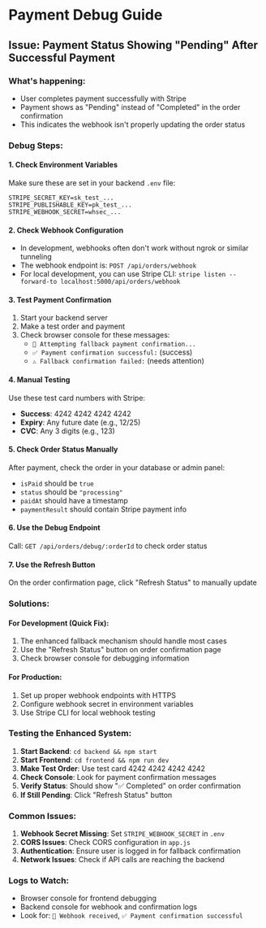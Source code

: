 # Payment Debug Guide

## Issue: Payment Status Showing "Pending" After Successful Payment

### What's happening:
- User completes payment successfully with Stripe
- Payment shows as "Pending" instead of "Completed" in the order confirmation
- This indicates the webhook isn't properly updating the order status

### Debug Steps:

#### 1. Check Environment Variables
Make sure these are set in your backend `.env` file:
```
STRIPE_SECRET_KEY=sk_test_...
STRIPE_PUBLISHABLE_KEY=pk_test_...
STRIPE_WEBHOOK_SECRET=whsec_...
```

#### 2. Check Webhook Configuration
- In development, webhooks often don't work without ngrok or similar tunneling
- The webhook endpoint is: `POST /api/orders/webhook`
- For local development, you can use Stripe CLI: `stripe listen --forward-to localhost:5000/api/orders/webhook`

#### 3. Test Payment Confirmation
1. Start your backend server
2. Make a test order and payment
3. Check browser console for these messages:
   - `🔄 Attempting fallback payment confirmation...`
   - `✅ Payment confirmation successful:` (success)
   - `⚠️ Fallback confirmation failed:` (needs attention)

#### 4. Manual Testing
Use these test card numbers with Stripe:
- **Success**: 4242 4242 4242 4242
- **Expiry**: Any future date (e.g., 12/25)
- **CVC**: Any 3 digits (e.g., 123)

#### 5. Check Order Status Manually
After payment, check the order in your database or admin panel:
- `isPaid` should be `true`
- `status` should be `"processing"`
- `paidAt` should have a timestamp
- `paymentResult` should contain Stripe payment info

#### 6. Use the Debug Endpoint
Call: `GET /api/orders/debug/:orderId` to check order status

#### 7. Use the Refresh Button
On the order confirmation page, click "Refresh Status" to manually update

### Solutions:

#### For Development (Quick Fix):
1. The enhanced fallback mechanism should handle most cases
2. Use the "Refresh Status" button on order confirmation page
3. Check browser console for debugging information

#### For Production:
1. Set up proper webhook endpoints with HTTPS
2. Configure webhook secret in environment variables
3. Use Stripe CLI for local webhook testing

### Testing the Enhanced System:

1. **Start Backend**: `cd backend && npm start`
2. **Start Frontend**: `cd frontend && npm run dev`
3. **Make Test Order**: Use test card 4242 4242 4242 4242
4. **Check Console**: Look for payment confirmation messages
5. **Verify Status**: Should show "✅ Completed" on order confirmation
6. **If Still Pending**: Click "Refresh Status" button

### Common Issues:

1. **Webhook Secret Missing**: Set `STRIPE_WEBHOOK_SECRET` in `.env`
2. **CORS Issues**: Check CORS configuration in `app.js`
3. **Authentication**: Ensure user is logged in for fallback confirmation
4. **Network Issues**: Check if API calls are reaching the backend

### Logs to Watch:
- Browser console for frontend debugging
- Backend console for webhook and confirmation logs
- Look for: `📨 Webhook received`, `✅ Payment confirmation successful`